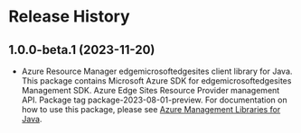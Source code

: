 # Release History

## 1.0.0-beta.1 (2023-11-20)

- Azure Resource Manager edgemicrosoftedgesites client library for Java. This package contains Microsoft Azure SDK for edgemicrosoftedgesites Management SDK. Azure Edge Sites Resource Provider management API. Package tag package-2023-08-01-preview. For documentation on how to use this package, please see [Azure Management Libraries for Java](https://aka.ms/azsdk/java/mgmt).

